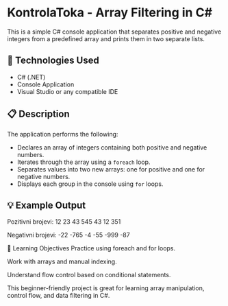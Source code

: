 # KontrolaToka - Array Filtering in C#

This is a simple C# console application that separates positive and negative integers from a predefined array and prints them in two separate lists.

## 🧰 Technologies Used
- C# (.NET)
- Console Application
- Visual Studio or any compatible IDE

## 📋 Description
The application performs the following:
- Declares an array of integers containing both positive and negative numbers.
- Iterates through the array using a `foreach` loop.
- Separates values into two new arrays: one for positive and one for negative numbers.
- Displays each group in the console using `for` loops.

## 💡 Example Output
Pozitivni brojevi:
12
23
43
545
43
12
351

Negativni brojevi:
-22
-765
-4
-55
-999
-87

🎯 Learning Objectives
Practice using foreach and for loops.

Work with arrays and manual indexing.

Understand flow control based on conditional statements.

This beginner-friendly project is great for learning array manipulation, control flow, and data filtering in C#.
